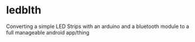 # ledblth
Converting a simple LED Strips with an arduino and a bluetooth module to a full manageable android app/thing
